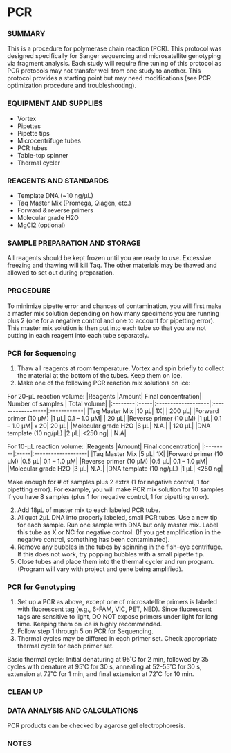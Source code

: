 # PCR

### SUMMARY
This is a procedure for polymerase chain reaction (PCR). This protocol was designed specifically for Sanger sequencing and microsatellite genotyping via fragment analysis. Each study will require fine tuning of this protocol as PCR protocols may not transfer well from one study to another. This protocol provides a starting point but may need modifications (see PCR optimization procedure and troubleshooting).

### EQUIPMENT AND SUPPLIES
- Vortex
- Pipettes
- Pipette tips
- Microcentrifuge tubes
- PCR tubes
- Table-top spinner
- Thermal cycler

### REAGENTS AND STANDARDS
- Template DNA (~10 ng/µL)
- Taq Master Mix (Promega, Qiagen, etc.)
- Forward & reverse primers
- Molecular grade H2O
- MgCl2 (optional)

### SAMPLE PREPARATION AND STORAGE
All reagents should be kept frozen until you are ready to use. Excessive freezing and thawing will kill Taq. The other materials may be thawed and allowed to set out during preparation.

### PROCEDURE
To minimize pipette error and chances of contamination, you will first make a master mix solution depending on how many specimens you are running plus 2 (one for a negative control and one to account for pipetting error). This master mix solution is then put into each tube so that you are not putting in each reagent into each tube separately.

### PCR for Sequencing
1.	Thaw all reagents at room temperature. Vortex and spin briefly to collect the material at the bottom of the tubes. Keep them on ice.
2.	Make one of the following PCR reaction mix solutions on ice:

For 20-µL reaction volume:
|Reagents	|Amount| Final concentration| Number of samples | Total volume|
|:--------|:-----|:-------------------|:------------------|:------------|
|Taq Master Mix	|10 µL| 1X| | 200 µL|
|Forward primer (10 µM)	|1 µL| 0.1 – 1.0 µM| | 20 µL|
|Reverse primer	(10 µM) |1 µL| 0.1 – 1.0 µM| x 20| 20 µL|
|Molecular grade H2O	|6 µL| N.A.| |  120 µL|
|DNA template (10 ng/µL) |2 µL| <250 ng| | N.A|

For 10-µL reaction volume:
|Reagents	|Amount| Final concentration|
|:--------|:-----|:-------------------|
|Taq Master Mix	|5 µL| 1X|
|Forward primer (10 µM)	|0.5 µL| 0.1 – 1.0 µM|
|Reverse primer	(10 µM) |0.5 µL| 0.1 – 1.0 µM|
|Molecular grade H2O	|3 µL| N.A.|
|DNA template (10 ng/µL) |1 µL| <250 ng|



Make enough for # of samples plus 2 extra (1 for negative control, 1 for pipetting error). 
For example, you will make PCR mix solution for 10 samples if you have 8 samples (plus 1 for negative control, 1 for pipetting error).

2.	Add 18µL of master mix to each labeled PCR tube.
3.	Aliquot 2µL DNA into properly labeled, small PCR tubes. Use a new tip for each sample. Run one sample with DNA but only master mix. Label this tube as X or NC for negative control. (If you get amplification in the negative control, something has been contaminated).
4.	Remove any bubbles in the tubes by spinning in the fish-eye centrifuge. If this does not work, try popping bubbles with a small pipette tip.
5.	Close tubes and place them into the thermal cycler and run program. (Program will vary with project and gene being amplified).

### PCR for Genotyping
1.	Set up a PCR as above, except one of microsatellite primers is labeled with fluorescent tag (e.g., 6-FAM, VIC, PET, NED). Since fluorescent tags are sensitive to light, DO NOT expose primers under light for long time. Keeping them on ice is highly recommended. 
2.	Follow step 1 through 5 on PCR for Sequencing.
3.	Thermal cycles may be differed in each primer set. Check appropriate thermal cycle for each primer set. 

Basic thermal cycle:
Initial denaturing at 95˚C for 2 min, followed by 35 cycles with denature at 95˚C for 30 s, annealing at 52-55˚C for 30 s, extension at 72˚C for 1 min, and final extension at 72˚C for 10 min.

### CLEAN UP

### DATA ANALYSIS AND CALCULATIONS
PCR products can be checked by agarose gel electrophoresis.

### NOTES

